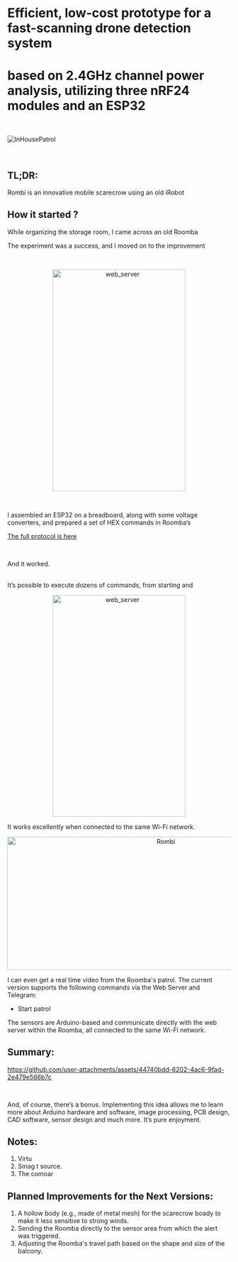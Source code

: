 # Efficient, low-cost prototype for a fast-scanning drone detection system 
# based on 2.4GHz channel power analysis, utilizing three nRF24 modules and an ESP32
<br>
<p align="center">
 
![InHousePatrol](https://github.com/user-attachments/assets/44355cbc-a66c-48aa-9ca1-b6daf258144a)
</p>
</br>

## TL;DR:

Rombi is an innovative mobile scarecrow using an old iRobot 

## How it started ?
While organizing the storage room, I came across an old Roomba 

The experiment was a success, and I moved on to the improvement 

<br>

<p align="center">


<p align="center">
  <img src="/media/testing the protocl.jpg" alt="web_server" width="300" height="500"/>
</p>

 </p>

<br>


I assembled an ESP32 on a breadboard, along with some voltage 
converters, and prepared a set of HEX commands in Roomba’s 


[The full protocol is here](media/iRobot_Roomba_500_Open_Interface_Spec.pdf)

<br>

And it worked.
<br>



<br>
It’s possible to execute dozens of commands, from starting and 

<p align="center">
  <img src="/media/web_server_with_video.png" alt="web_server" width="300" height="500"/>
</p>

It works excellently when connected to the same Wi-Fi network. 

<p align="center">
  <img src="/media/vlcsnap-2024-08-27-21h21m46s777.png" alt="Rombi" width="700" height="300"/>
</p>


I can even get a real time video from the Roomba's patrol.
The current version supports the following commands via the Web Server and Telegram:
- Start patrol


The sensors are Arduino-based and communicate directly with the web 
server within the Roomba, all connected to the same Wi-Fi network.


## Summary:

<p align="center">
 
 https://github.com/user-attachments/assets/44740bdd-6202-4ac6-9fad-2e479e566b7c

</p>
<br>

And, of course, there’s a bonus. Implementing this idea allows me 
to learn more about Arduino hardware and software, image processing,
PCB design, CAD software,  sensor design and much more. 
It’s pure enjoyment.


## Notes:

1. Virtu
3. Smag t
source.
4. The comoar


## Planned Improvements for the Next Versions:

1. A hollow body (e.g., made of metal mesh) for the scarecrow boady
to make it less sensitive to strong winds.
2. Sending the Roomba directly to the sensor area from which the 
alert was triggered.
3. Adjusting the Roomba's travel path based on the shape and size 
of the balcony.
